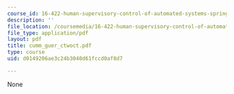 ```yaml
---
course_id: 16-422-human-supervisory-control-of-automated-systems-spring-2004
description: ''
file_location: /coursemedia/16-422-human-supervisory-control-of-automated-systems-spring-2004/d0149206ae3c24b3040d61fccd0af8d7_cumm_guer_ctwoct.pdf
file_type: application/pdf
layout: pdf
title: cumm_guer_ctwoct.pdf
type: course
uid: d0149206ae3c24b3040d61fccd0af8d7

---
```

None